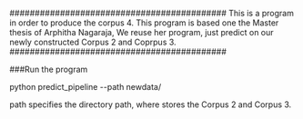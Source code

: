 ###########################################
This is a program in order to produce the corpus 4.
This program is based one the Master thesis of Arphitha Nagaraja,
We reuse her program, just predict on our newly constructed Corpus 2 and Coprpus 3.
###########################################

###Run the program

python predict_pipeline --path newdata/

path specifies the directory path, where stores the Corpus 2 and Corpus 3.



          
